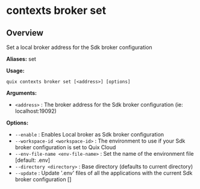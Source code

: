 # contexts broker set

## Overview

Set a local broker address for the Sdk broker configuration

**Aliases:** set

**Usage:**

```
quix contexts broker set [<address>] [options]
```

**Arguments:**

- `<address>` : The broker address for the Sdk broker configuration (ie: localhost:19092)

**Options:**

- `--enable` : Enables Local broker as Sdk broker configuration
- `--workspace-id <workspace-id>` : The environment to use if your Sdk broker configuration is set to Quix Cloud
- `--env-file-name <env-file-name>` : Set the name of the environment file [default: .env]
- `--directory <directory>` : Base directory (defaults to current directory)
- `--update` : Update '.env' files of all the applications with the current Sdk broker configuration []

